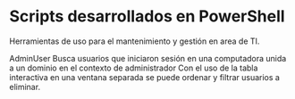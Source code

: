 # Scripts desarrollados en PowerShell
Herramientas de uso para el mantenimiento y gestión en area de TI.

AdminUser
    Busca usuarios que iniciaron sesión en una computadora unida a un dominio en el contexto de administrador
    Con el uso de la tabla interactiva en una ventana separada se puede ordenar y filtrar usuarios a eliminar.
